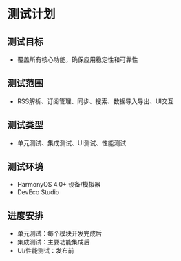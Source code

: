 # 测试计划

## 测试目标
- 覆盖所有核心功能，确保应用稳定性和可靠性

## 测试范围
- RSS解析、订阅管理、同步、搜索、数据导入导出、UI交互

## 测试类型
- 单元测试、集成测试、UI测试、性能测试

## 测试环境
- HarmonyOS 4.0+ 设备/模拟器
- DevEco Studio

## 进度安排
- 单元测试：每个模块开发完成后
- 集成测试：主要功能集成后
- UI/性能测试：发布前 